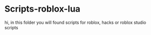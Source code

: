 # Scripts-roblox-lua
hi, in this folder you will found scripts for roblox, hacks or roblox studio scripts
